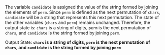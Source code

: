 The variable `candidate` is assigned the value of the string formed by joining the elements of `perm`. Since `perm` is defined as the next permutation of `chars`, `candidate` will be a string that represents this next permutation. The state of the other variables (`chars` and `perm`) remains unchanged. Therefore, the output state is: `chars` is a string of digits, `perm` is the next permutation of `chars`, and `candidate` is the string formed by joining `perm`.

Output State: **`chars` is a string of digits, `perm` is the next permutation of `chars`, and `candidate` is the string formed by joining `perm`**